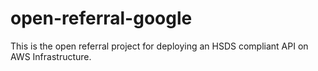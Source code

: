 # open-referral-google
This is the open referral project for deploying an HSDS compliant API on AWS Infrastructure.
